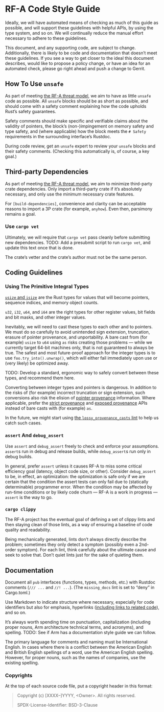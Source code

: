 # RF-A Code Style Guide

Ideally, we will have automated means of checking as much of this guide as possible, and will
support these guidelines with helpful APIs, by using the type system, and so on. We will continually
reduce the manual effort necessary to adhere to these guidelines.

This document, and any supporting code, are subject to change. Additionally, there is likely to be
code and documentation that doesn’t meet these guidelines. If you see a way to get closer to the
ideal this document describes, would like to propose a policy change, or have an idea for an
automated check, please go right ahead and push a change to Gerrit.

## How To Use `unsafe`

As part of meeting [the RF-A threat model][1], we aim to have as little `unsafe` code as possible.
All `unsafe` blocks should be as short as possible, and should come with a safety comment explaining
how the code upholds Rust’s safety guarantees.

Safety comments should make specific and verifiable claims about the validity of pointers, the
block’s (non-)impingement on memory safety and type safety, and (where applicable) how the block
meets the `# Safety` requirements in the surrounding interface’s Rustdoc.

During code review, get an `unsafe` expert to review your `unsafe` blocks and their safety comments.
(Checking this automatically is, of course, a key goal.)

## Third-party Dependencies

As part of meeting [the RF-A threat model][1], we aim to minimize third-party crate dependencies.
Only import a third-party crate if it’s absolutely necessary, and only use the minimum necessary
crate features.

For `[build-dependencies]`, convenience and clarity can be acceptable reasons to import a 3P crate
(for example, `anyhow`). Even then, parsimony remains a goal.

### Use `cargo vet`

Ultimately, we will require that `cargo vet` pass cleanly before submitting new dependencies. TODO:
Add a presubmit script to run `cargo vet`, and update this text once that is done.

The crate’s vetter and the crate’s author must not be the same person.

## Coding Guidelines

### Using The Primitive Integral Types

[`usize` and `isize`][2] are the Rust types for values that will become pointers, sequence indices,
and memory object counts.

`u32`, `i32`, `u64`, and `i64` are the right types for other register values, bit fields and bit
masks, and other integer values.

Inevitably, we will need to cast these types to each other and to pointers. We must do so carefully
to avoid unintended sign extension, truncation, erasure of pointer provenance, and unportability. A
bare cast from (for example) `usize` to `u64` using `as` risks creating those problems — while we
currently target 64-bit machines only, that is not guaranteed to always be true. The safest and most
future-proof approach for the integer types is to use `foo.try_into().unwrap()`, which will either
fail immediately upon use or (very likely) be optimized away.

TODO: Develop a standard, ergonomic way to safely convert between these types, and recommend them
here.

Converting between integer types and pointers is dangerous. In addition to the risks of (for
example) incorrect truncation or sign extension, such conversions also risk the elision of [pointer
provenance][3] information. Where applicable, prefer the [strict provenance][4] and [exposed
provenance][5] APIs instead of bare casts with (for example) `as`.

In the future, we might start using [the `lossy_provenance_casts` lint][6] to help us catch such
cases.

### `assert` And `debug_assert`

Use `assert` and `debug_assert` freely to check and enforce your assumptions. `assert`s run in debug
and release builds, while `debug_assert`s run only in debug builds.

In general, prefer `assert` unless it causes RF-A to miss some critical efficiency goal (latency,
object code size, or other). Consider `debug_assert` to be, in effect, an optimization: the
optimization is safe only if we are certain that the condition the assert tests can only fail due to
(statically determinable) programmer error. When the condition may be affected by run-time
conditions or by likely code churn — RF-A is a work in progress — `assert` is the way to go.

### `cargo clippy`

The RF-A project has the eventual goal of defining a set of clippy lints and then staying clean of
those lints, as a way of ensuring a baseline of code quality and readability.

Being mechanically generated, lints don’t always directly describe the problem; sometimes they only
detect a symptom (possibly even a 2nd-order symptom). For each lint, think carefully about the
ultimate cause and seek to solve that. Don’t quiet lints just for the sake of quieting them.

## Documentation

Document all `pub` interfaces (functions, types, methods, etc.) with Rustdoc comments (`/// ...` and
`//! ...`). (The `missing_docs` lint is set to “deny” in Cargo.toml.)

Use Markdown to indicate structure where necessary, especially for code identifiers but also for
emphasis, hyperlinks ([including links to related code][7]), and so on.

It’s always worth spending time on punctuation, capitalization (including proper nouns, Arm
architecture technical terms, and acronyms), and spelling. TODO: See if Arm has a documentation
style guide we can follow.

The primary language for comments and naming must be International English. In cases where there is
a conflict between the American English and British English spellings of a word, use the American
English spelling. However, for proper nouns, such as the names of companies, use the existing
spelling.

### Copyrights

At the top of each source code file, put a copyright header in this format:

> Copyright (c) [XXXX–]YYYY, &lt;Owner&gt;. All rights reserved.
>
> SPDX-License-Identifier: BSD-3-Clause

[1]: threat-model.md
[2]: https://doc.rust-lang.org/reference/types/numeric.html#machine-dependent-integer-types
[3]: https://doc.rust-lang.org/stable/std/ptr/index.html#provenance
[4]: https://doc.rust-lang.org/stable/std/ptr/index.html#strict-provenance
[5]: https://doc.rust-lang.org/stable/std/ptr/index.html#exposed-provenance
[6]: https://doc.rust-lang.org/rustc/lints/listing/allowed-by-default.html#lossy-provenance-casts
[7]: https://doc.rust-lang.org/rustdoc/write-documentation/linking-to-items-by-name.html
